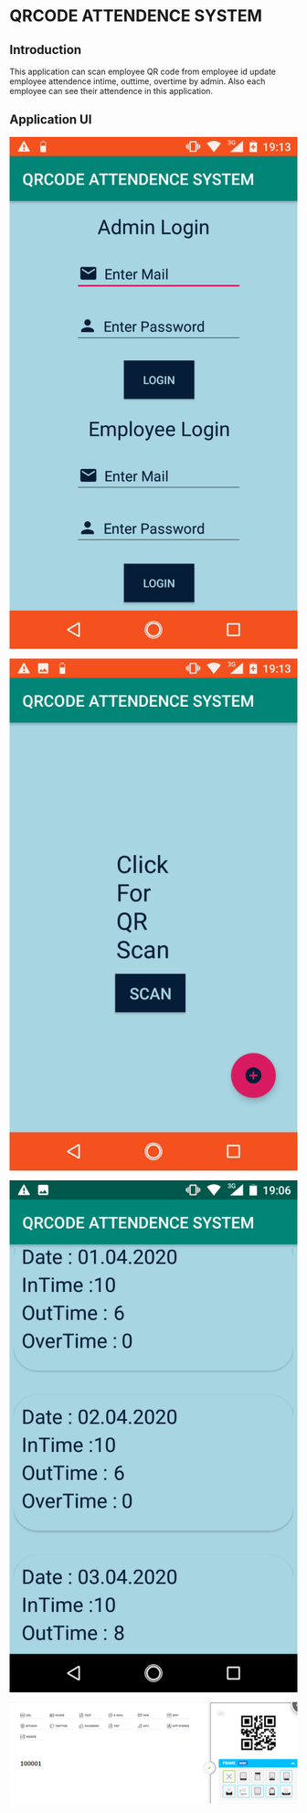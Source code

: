 # QRCODE ATTENDENCE SYSTEM
## Introduction
This application can scan employee QR code from employee id update employee attendence intime, outtime, overtime by admin. Also each employee can see their attendence in this application.  

## Application UI

![](https://github.com/mostofashawon/QRCODEATTENDENCESYSTEM/blob/master/images/signup.png)


![](https://github.com/mostofashawon/QRCODEATTENDENCESYSTEM/blob/master/images/scan.png)



![](https://github.com/mostofashawon/QRCODEATTENDENCESYSTEM/blob/master/images/list.png)



![](https://github.com/mostofashawon/QRCODEATTENDENCESYSTEM/blob/master/images/QR_CODE.PNG)
